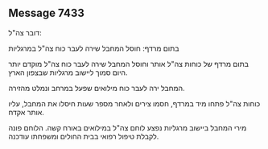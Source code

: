 ## Message 7433

דובר צה"ל:

בתום מרדף: חוסל המחבל שירה לעבר כוח צה"ל במרגליות

בתום מרדף של כוחות צה"ל אותר וחוסל המחבל שירה לעבר כוח צה"ל מוקדם יותר היום סמוך ליישוב מרגליות שבצפון הארץ. 

המחבל ירה לעבר כוח מילואים שפעל במרחב ונמלט מהזירה. 

כוחות צה"ל פתחו מיד במרדף, חסמו צירים ולאחר מספר שעות חיסלו את המחבל, עליו אותר אקדח.

מירי המחבל ביישוב מרגליות נפצע לוחם צה"ל במילואים באורח קשה. הלוחם פונה לקבלת טיפול רפואי בבית החולים ומשפחתו עודכנה.

